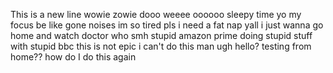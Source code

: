 This is a new line wowie zowie
dooo weeee oooooo
sleepy time yo
my focus be like gone noises
im so tired pls
i need a fat nap yall
i just wanna go home and watch doctor who smh
stupid amazon prime doing stupid stuff with stupid bbc
this is not epic
i can't do this man ugh
hello? testing from home??
how do I do this again